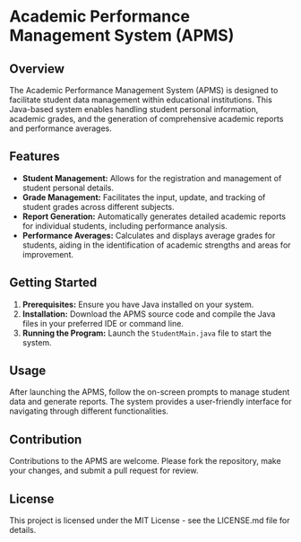 
# Academic Performance Management System (APMS)

## Overview

The Academic Performance Management System (APMS) is designed to facilitate student data management within educational institutions. This Java-based system enables handling student personal information, academic grades, and the generation of comprehensive academic reports and performance averages.

## Features

- **Student Management:** Allows for the registration and management of student personal details.
- **Grade Management:** Facilitates the input, update, and tracking of student grades across different subjects.
- **Report Generation:** Automatically generates detailed academic reports for individual students, including performance analysis.
- **Performance Averages:** Calculates and displays average grades for students, aiding in the identification of academic strengths and areas for improvement.

## Getting Started

1. **Prerequisites:** Ensure you have Java installed on your system.
2. **Installation:** Download the APMS source code and compile the Java files in your preferred IDE or command line.
3. **Running the Program:** Launch the `StudentMain.java` file to start the system.

## Usage

After launching the APMS, follow the on-screen prompts to manage student data and generate reports. The system provides a user-friendly interface for navigating through different functionalities.

## Contribution

Contributions to the APMS are welcome. Please fork the repository, make your changes, and submit a pull request for review.

## License

This project is licensed under the MIT License - see the LICENSE.md file for details.
